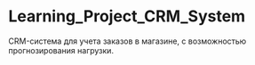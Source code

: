 # Learning_Project_CRM_System
CRM-система для учета заказов в магазине, с возможностью прогнозирования нагрузки.
